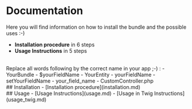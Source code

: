# Documentation
Here you will find information on how to install the bundle and the possible uses :-)
- **Installation procedure** in 6 steps
- **Usage Instructions** in 5 steps
<br>
Replace all words following by the correct name in your app ;-) :
- YourBundle
- $yourFieldName
- YourEntity
- yourFieldName
- setYourFieldName
- your_field_name
- CustomController.php
<br>
## Installation
- [Installation procedure](installation.md)
<br>
## Usage
- [Usage Instructions](usage.md)
- [Usage in Twig Instructions](usage_twig.md)
